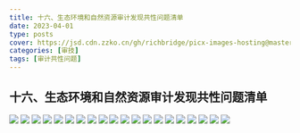 ```yaml
---
title: 十六、生态环境和自然资源审计发现共性问题清单
date: 2023-04-01
type: posts
cover: https://jsd.cdn.zzko.cn/gh/richbridge/picx-images-hosting@master/thumbnail/审技.jpg
categories: [审技]
tags: [审计共性问题]
---
```

## 十六、生态环境和自然资源审计发现共性问题清单

![](https://img.richfan.site/audit/审计发现共性问题清单/十六、生态环境和自然资源审计发现共性问题清单/生态环境和自然资源审计发现共性问题清单138.webp)
![](https://img.richfan.site/audit/审计发现共性问题清单/十六、生态环境和自然资源审计发现共性问题清单/生态环境和自然资源审计发现共性问题清单139.webp)
![](https://img.richfan.site/audit/审计发现共性问题清单/十六、生态环境和自然资源审计发现共性问题清单/生态环境和自然资源审计发现共性问题清单140.webp)
![](https://img.richfan.site/audit/审计发现共性问题清单/十六、生态环境和自然资源审计发现共性问题清单/生态环境和自然资源审计发现共性问题清单141.webp)
![](https://img.richfan.site/audit/审计发现共性问题清单/十六、生态环境和自然资源审计发现共性问题清单/生态环境和自然资源审计发现共性问题清单142.webp)
![](https://img.richfan.site/audit/审计发现共性问题清单/十六、生态环境和自然资源审计发现共性问题清单/生态环境和自然资源审计发现共性问题清单143.webp)
![](https://img.richfan.site/audit/审计发现共性问题清单/十六、生态环境和自然资源审计发现共性问题清单/生态环境和自然资源审计发现共性问题清单144.webp)
![](https://img.richfan.site/audit/审计发现共性问题清单/十六、生态环境和自然资源审计发现共性问题清单/生态环境和自然资源审计发现共性问题清单145.webp)
![](https://img.richfan.site/audit/审计发现共性问题清单/十六、生态环境和自然资源审计发现共性问题清单/生态环境和自然资源审计发现共性问题清单146.webp)
![](https://img.richfan.site/audit/审计发现共性问题清单/十六、生态环境和自然资源审计发现共性问题清单/生态环境和自然资源审计发现共性问题清单147.webp)
![](https://img.richfan.site/audit/审计发现共性问题清单/十六、生态环境和自然资源审计发现共性问题清单/生态环境和自然资源审计发现共性问题清单148.webp)
![](https://img.richfan.site/audit/审计发现共性问题清单/十六、生态环境和自然资源审计发现共性问题清单/生态环境和自然资源审计发现共性问题清单149.webp)
![](https://img.richfan.site/audit/审计发现共性问题清单/十六、生态环境和自然资源审计发现共性问题清单/生态环境和自然资源审计发现共性问题清单150.webp)
![](https://img.richfan.site/audit/审计发现共性问题清单/十六、生态环境和自然资源审计发现共性问题清单/生态环境和自然资源审计发现共性问题清单151.webp)
![](https://img.richfan.site/audit/审计发现共性问题清单/十六、生态环境和自然资源审计发现共性问题清单/生态环境和自然资源审计发现共性问题清单152.webp)
![](https://img.richfan.site/audit/审计发现共性问题清单/十六、生态环境和自然资源审计发现共性问题清单/生态环境和自然资源审计发现共性问题清单153.webp)
![](https://img.richfan.site/audit/审计发现共性问题清单/十六、生态环境和自然资源审计发现共性问题清单/生态环境和自然资源审计发现共性问题清单154.webp)
![](https://img.richfan.site/audit/审计发现共性问题清单/十六、生态环境和自然资源审计发现共性问题清单/生态环境和自然资源审计发现共性问题清单155.webp)
![](https://img.richfan.site/audit/审计发现共性问题清单/十六、生态环境和自然资源审计发现共性问题清单/生态环境和自然资源审计发现共性问题清单156.webp)
![](https://img.richfan.site/audit/审计发现共性问题清单/十六、生态环境和自然资源审计发现共性问题清单/生态环境和自然资源审计发现共性问题清单157.webp)
